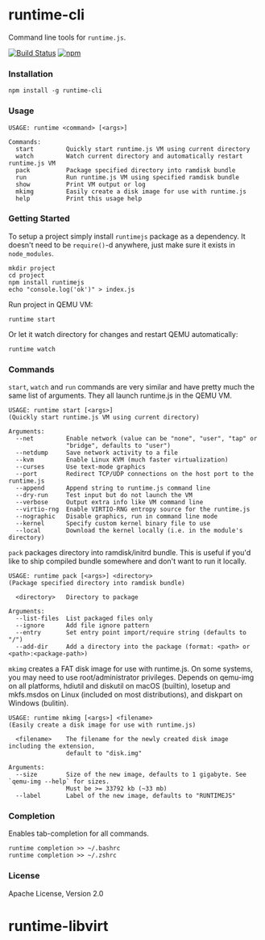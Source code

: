 # runtime-cli
Command line tools for `runtime.js`.

[![Build Status](https://travis-ci.org/runtimejs/runtime-cli.svg?branch=master)](https://travis-ci.org/runtimejs/runtime-cli)
[![npm](https://img.shields.io/npm/v/runtime-cli.svg)](https://www.npmjs.com/package/runtime-cli)

### Installation

```
npm install -g runtime-cli
```

### Usage

```
USAGE: runtime <command> [<args>]

Commands:
  start         Quickly start runtime.js VM using current directory
  watch         Watch current directory and automatically restart runtime.js VM
  pack          Package specified directory into ramdisk bundle
  run           Run runtime.js VM using specified ramdisk bundle
  show          Print VM output or log
  mkimg         Easily create a disk image for use with runtime.js
  help          Print this usage help
```

### Getting Started

To setup a project simply install `runtimejs` package as a dependency. It doesn't need to be `require()`-d anywhere, just make sure it exists in `node_modules`.

```
mkdir project
cd project
npm install runtimejs
echo "console.log('ok')" > index.js
```

Run project in QEMU VM:

```
runtime start
```

Or let it watch directory for changes and restart QEMU automatically:

```
runtime watch
```

### Commands

`start`, `watch` and `run` commands are very similar and have pretty much the same list of arguments. They all launch runtime.js in the QEMU VM.

```
USAGE: runtime start [<args>]
(Quickly start runtime.js VM using current directory)

Arguments:
  --net         Enable network (value can be "none", "user", "tap" or
                "bridge", defaults to "user")
  --netdump     Save network activity to a file
  --kvm         Enable Linux KVM (much faster virtualization)
  --curses      Use text-mode graphics
  --port        Redirect TCP/UDP connections on the host port to the runtime.js
  --append      Append string to runtime.js command line
  --dry-run     Test input but do not launch the VM
  --verbose     Output extra info like VM command line
  --virtio-rng  Enable VIRTIO-RNG entropy source for the runtime.js
  --nographic   Disable graphics, run in command line mode
  --kernel      Specify custom kernel binary file to use
  --local       Download the kernel locally (i.e. in the module's directory)
```

`pack` packages directory into ramdisk/initrd bundle. This is useful if you'd like to ship compiled bundle somewhere and don't want to run it locally.

```
USAGE: runtime pack [<args>] <directory>
(Package specified directory into ramdisk bundle)

  <directory>   Directory to package

Arguments:
  --list-files  List packaged files only
  --ignore      Add file ignore pattern
  --entry       Set entry point import/require string (defaults to "/")
  --add-dir     Add a directory into the package (format: <path> or <path>:<package-path>)
```

`mkimg` creates a FAT disk image for use with runtime.js. On some systems, you may need to use root/administrator privileges. Depends on qemu-img on all platforms, hdiutil and diskutil on macOS (builtin), losetup and mkfs.msdos on Linux (included on most distributions), and diskpart on Windows (bulitin).

```
USAGE: runtime mkimg [<args>] <filename>
(Easily create a disk image for use with runtime.js)

  <filename>    The filename for the newly created disk image including the extension,
                default to "disk.img"

Arguments:
  --size        Size of the new image, defaults to 1 gigabyte. See `qemu-img --help` for sizes.
                Must be >= 33792 kb (~33 mb)
  --label       Label of the new image, defaults to "RUNTIMEJS"
```

### Completion

Enables tab-completion for all commands.

```
runtime completion >> ~/.bashrc
runtime completion >> ~/.zshrc
```

### License

Apache License, Version 2.0
# runtime-libvirt

